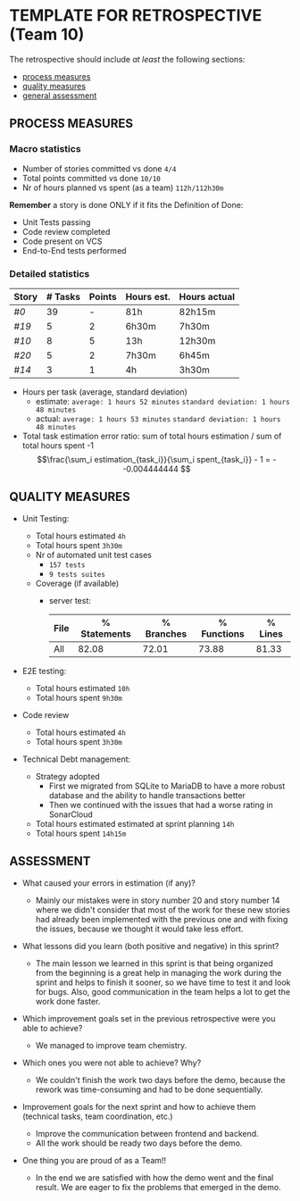 TEMPLATE FOR RETROSPECTIVE (Team 10)
=====================================

The retrospective should include _at least_ the following
sections:

- [process measures](#process-measures)
- [quality measures](#quality-measures)
- [general assessment](#assessment)

## PROCESS MEASURES 

### Macro statistics

- Number of stories committed vs done `4/4`
- Total points committed vs done `10/10`
- Nr of hours planned vs spent (as a team) `112h/112h30m`

**Remember**  a story is done ONLY if it fits the Definition of Done:
 
- Unit Tests passing
- Code review completed
- Code present on VCS
- End-to-End tests performed


### Detailed statistics

| Story  | # Tasks | Points | Hours est. | Hours actual |
|--------|---------|--------|------------|--------------|
| _#0_   |39       |    -   |81h         |  82h15m      |
| _#19_  | 5       |2       |6h30m       |7h30m         |
| _#10_  | 8       |5       |13h         | 12h30m       |
| _#20_  | 5       |2       | 7h30m      |  6h45m       |
| _#14_  | 3       |1       |4h          |3h30m         |


- Hours per task (average, standard deviation)
  - estimate: `average: 1 hours 52 minutes` `standard deviation: 1 hours 48 minutes`
  - actual: `average: 1 hours 53 minutes` `standard deviation: 1 hours 48 minutes`
- Total task estimation error ratio: sum of total hours estimation / sum of total hours spent -1
    $$\frac{\sum_i estimation_{task_i}}{\sum_i spent_{task_i}} - 1 = - -0.004444444
     $$

  
## QUALITY MEASURES 

- Unit Testing:
  - Total hours estimated `4h`
  - Total hours spent `3h30m`
  - Nr of automated unit test cases
    - `157 tests`
    - `9 tests suites`
  - Coverage (if available) 
    - server test: 

      |  File   | % Statements | % Branches | % Functions | % Lines |
      |---------|--------------|------------|-------------|---------|
      | All     |     82.08    |    72.01   |    73.88    |   81.33 |

- E2E testing:
  - Total hours estimated `10h`
  - Total hours spent `9h30m`
- Code review 
  - Total hours estimated `4h`
  - Total hours spent `3h30m`
- Technical Debt management:
  - Strategy adopted
    - First we migrated from SQLite to MariaDB to have a more robust database and the ability to handle transactions better
    - Then we continued with the issues that had a worse rating in SonarCloud
  - Total hours estimated estimated at sprint planning  `14h`
  - Total hours spent `14h15m`

## ASSESSMENT

- What caused your errors in estimation (if any)?
  - Mainly our mistakes were in story number 20 and story number 14 where we didn't consider that most of the work for these new stories had already been implemented with the previous one and with fixing the issues, because we thought it would take less effort.

- What lessons did you learn (both positive and negative) in this sprint?
  - The main lesson we learned in this sprint is that being organized from the beginning is a great help in managing the work during the sprint and helps to finish it sooner, so we have time to test it and look for bugs. Also, good communication in the team helps a lot to get the work done faster.

- Which improvement goals set in the previous retrospective were you able to achieve? 
  - We managed to improve team chemistry. 
  
- Which ones you were not able to achieve? Why?
  -   We couldn't finish the work two days before the demo, because the rework was time-consuming and had to be done sequentially.

- Improvement goals for the next sprint and how to achieve them (technical tasks, team coordination, etc.)
  - Improve the communication between frontend and backend.
  - All the work should be ready two days before the demo.

- One thing you are proud of as a Team!!
  - In the end we are satisfied with how the demo went and the final result. We are eager to fix the problems that emerged in the demo.